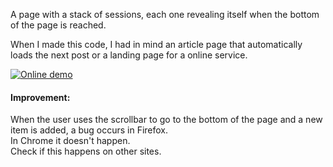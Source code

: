 A page with a stack of sessions, each one revealing itself when the bottom of the page is reached.

When I made this code, I had in mind an article page that automatically loads the next post or a landing page for a online service.

[![Online demo](https://img.shields.io/badge/Online-Demo-brightgreen.svg)](https://iagobruno.github.io/scroll-reveals-session-stack/)

#### Improvement:

When the user uses the scrollbar to go to the bottom of the page and a new item is added, a bug occurs in Firefox.  
In Chrome it doesn't happen.  
Check if this happens on other sites.
